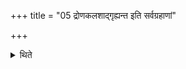 +++
title = "05 द्रोणकलशाद्गृह्यन्त इति सर्वग्रहाणां"

+++

<details><summary>थिते</summary>

द्रोणकलशाद्गृह्यन्त इति सर्वग्रहाणां स्कन्नानामुपदस्तानां च विज्ञायते ५
</details>
